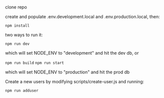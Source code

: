 clone repo

create and populate .env.development.local and .env.production.local, then:

```npm install```

two ways to run it:

```npm run dev```

which will set NODE_ENV to "development" and hit the dev db, or 

```npm run build```
```npm run start```

which will set NODE_ENV to "production" and hit the prod db

Create a new users by modifying scripts/create-user.js and running:

```npm run adduser```